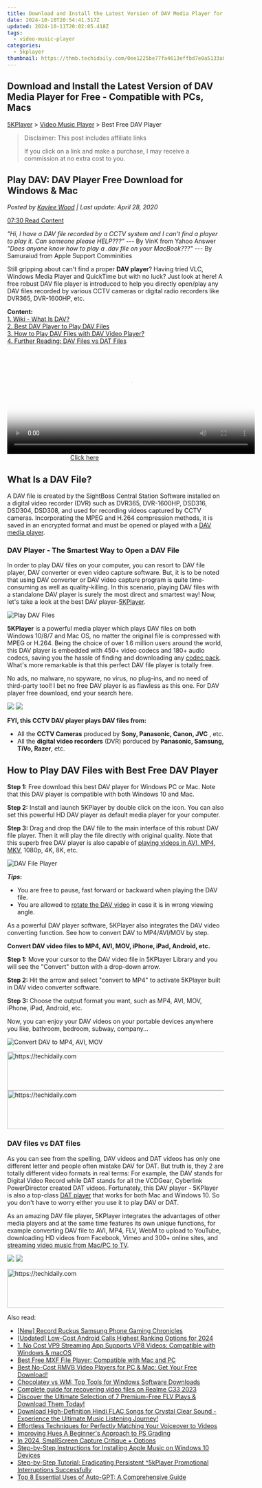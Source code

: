 ```yaml
---
title: Download and Install the Latest Version of DAV Media Player for Free - Compatible with PCs, Macs
date: 2024-10-10T20:54:41.517Z
updated: 2024-10-11T20:02:05.418Z
tags:
  - video-music-player
categories:
  - 5kplayer
thumbnail: https://thmb.techidaily.com/0ee1225be77fa4613effbd7e0a5133a0aefce994347fcea7074a0ffcc7271165.JPG
---
```


## Download and Install the Latest Version of DAV Media Player for Free - Compatible with PCs, Macs

[5KPlayer](https://tools.techidaily.com/5kplayer/products/) \> [Video Music Player](https://tools.techidaily.com/5kplayer/video-music-player/) \> Best Free DAV Player

>  Disclaimer: This post includes affiliate links
>
>  If you click on a link and make a purchase, I may receive a commission at no extra cost to you.
>

## Play DAV: DAV Player Free Download for Windows & Mac

 _Posted by [Kaylee Wood](https://www.quora.com/profile/Amanda-Hu-21) | Last update: April 28, 2020_

[07:30 Read Content](https://tools.techidaily.com/5kplayer/video-music-player/)

_"Hi, I have a DAV file recorded by a CCTV system and I can't find a player to play it. Can someone please HELP???"_ \--- By VinK from Yahoo Answer   
_"Does anyone know how to play a .dav file on your MacBook???"_ \--- By Samuraiud from Apple Support Comminities 

Still gripping about can't find a proper **DAV player**? Having tried VLC, Windows Media Player and QuickTime but with no luck? Just look at here! A free robust DAV file player is introduced to help you directly open/play any DAV files recorded by various CCTV cameras or digital radio recorders like DVR365, DVR-1600HP, etc.

**Content:**  
[1\. Wiki - What Is DAV?](https://tools.techidaily.com/5kplayer/video-music-player/)  
[2\. Best DAV Player to Play DAV Files](https://tools.techidaily.com/5kplayer/video-music-player/)  
[3\. How to Play DAV Files with DAV Video Player?](https://tools.techidaily.com/5kplayer/video-music-player/)   
[4\. Further Reading: DAV Files vs DAT Files](https://tools.techidaily.com/5kplayer/video-music-player/) 

<!-- affiliate ads begin -->
<span id="1983471">
					<video width="576" height="240" style="cursor:pointer"
           poster="//a.impactradius-go.com/display-clicktoplayimage/1983471.png"
           onclick="if(!this.playClicked){this.play();this.setAttribute('controls',true);this.playClicked=true;}">
	   <source src="//a.impactradius-go.com/display-ad/22993-1983471">
	   <img src="//a.impactradius-go.com/display-clicktoplayimage/1983471.png" style="border: none; height: 100%; width: 100%; object-fit: contain">
	</video>
	<div style="width:360px;text-align:center"><a href="javascript:window.open(decodeURIComponent('https%3A%2F%2Fhomestyler.sjv.io%2Fc%2F5597632%2F1983471%2F22993'), '_blank');void(0);">Click here</a></div>
</span>
<img height="0" width="0" src="https://imp.pxf.io/i/5597632/1983471/22993" style="position:absolute;visibility:hidden;" border="0" />
<!-- affiliate ads end -->

## What Is a DAV File?

A DAV file is created by the SightBoss Central Station Software installed on a digital video recorder (DVR) such as DVR365, DVR-1600HP, DSD316, DSD304, DSD308, and used for recording videos captured by CCTV cameras. Incorporating the MPEG and H.264 compression methods, it is saved in an encrypted format and must be opened or played with a [DAV media player](https://tools.techidaily.com/5kplayer/video-music-player/).

### DAV Player - The Smartest Way to Open a DAV File

In order to play DAV files on your computer, you can resort to DAV file player, DAV converter or even video capture software. But, it is to be noted that using DAV converter or DAV video capture program is quite time-consuming as well as quality-killing. In this scenario, playing DAV files with a standalone DAV player is surely the most direct and smartest way! Now, let's take a look at the best DAV player-[5KPlayer](https://tools.techidaily.com/5kplayer/products/).

![Play DAV Files](https://www.5kplayer.com/video-music-player/img/dav-videos-308.jpg) 

**5KPlayer** is a powerful media player which plays DAV files on both Windows 10/8/7 and Mac OS, no matter the original file is compressed with MPEG or H.264\. Being the choice of over 1.6 million users around the world, this DAV player is embedded with 450+ video codecs and 180+ audio codecs, saving you the hassle of finding and downloading any [codec pack](https://tools.techidaily.com/5kplayer/video-music-player/). What's more remarkable is that this perfect DAV file player is totally free.

No ads, no malware, no spyware, no virus, no plug-ins, and no need of third-party tool! I bet no free DAV player is as flawless as this one. For DAV player free download, end your search here.

[![](https://www.5kplayer.com/video-music-player/../button/freedownwhitewin.png)](https://tools.techidaily.com/5kplayer/products/) [![](https://www.5kplayer.com/video-music-player/../button/freedownbackmac.png)](https://tools.techidaily.com/5kplayer/products/) 

 **FYI, this CCTV DAV player plays DAV files from:**

* All the **CCTV Cameras** produced by **Sony, Panasonic, Canon, JVC** , etc.
* All the **digital video recorders** (DVR) porduced by **Panasonic, Samsung, TiVo, Razer**, etc.

## How to Play DAV Files with Best Free DAV Player

**Step 1:** Free download this best DAV player for Windows PC or Mac. Note that this DAV player is compatible with both Windows 10 and Mac.

**Step 2:** Install and launch 5KPlayer by double click on the icon. You can also set this powerful HD DAV player as default media player for your computer. 

**Step 3:** Drag and drop the DAV file to the main interface of this robust DAV file player. Then it will play the file directly with original quality. Note that this superb free DAV player is also capable of [playing videos in AVI, MP4, MKV](https://tools.techidaily.com/5kplayer/video-music-player/), 1080p, 4K, 8K, etc.

![DAV File Player](https://www.5kplayer.com/video-music-player/img/dav-player-308.jpg) 

**_Tips_:** 

* You are free to pause, fast forward or backward when playing the DAV file.
* You are allowed to [rotate the DAV video](https://tools.techidaily.com/5kplayer/video-music-player/) in case it is in wrong viewing angle.

As a powerful DAV player software, 5KPlayer also integrates the DAV video converting function. See how to convert DAV to MP4/AVI/MOV by step. 

**Convert DAV video files to MP4, AVI, MOV, iPhone, iPad, Android, etc.**

**Step 1:** Move your cursor to the DAV video file in 5KPlayer Library and you will see the "Convert" button with a drop-down arrow.

**Step 2:** Hit the arrow and select "convert to MP4" to activate 5KPlayer built in DAV video converter software.

**Step 3:** Choose the output format you want, such as MP4, AVI, MOV, iPhone, iPad, Android, etc.

Now, you can enjoy your DAV videos on your portable devices anywhere you like, bathroom, bedroom, subway, company... 

![Convert DAV to MP4, AVI, MOV](https://www.5kplayer.com/video-music-player/img/dav-to-mp4-314.jpg) 

<!-- affiliate ads begin -->
<a href="https://appsumo.8odi.net/c/5597632/2137411/7443" target="_top" id="2137411">
  <img src="//a.impactradius-go.com/display-ad/7443-2137411" border="0" alt="https://techidaily.com" width="600" height="90"/>
</a>
<img height="0" width="0" src="https://appsumo.8odi.net/i/5597632/2137411/7443" style="position:absolute;visibility:hidden;" border="0" />
<!-- affiliate ads end -->

<!-- affiliate ads begin -->
<a href="https://aligracehair.sjv.io/c/5597632/1975821/19272" target="_top" id="1975821">
  <img src="//a.impactradius-go.com/display-ad/19272-1975821" border="0" alt="https://techidaily.com" width="728" height="90"/>
</a>
<img height="0" width="0" src="https://aligracehair.sjv.io/i/5597632/1975821/19272" style="position:absolute;visibility:hidden;" border="0" />
<!-- affiliate ads end -->

### DAV files vs DAT files

As you can see from the spelling, DAV videos and DAT videos has only one different letter and people often mistake DAV for DAT. But truth is, they 2 are totally different video formats in real terms: For example, the DAV stands for Digital Video Record while DAT stands for all the VCDGear, Cyberlink PowerDirector created DAT videos. Fortunately, this DAV player - 5KPlayer is also a top-class [DAT player](https://tools.techidaily.com/5kplayer/video-music-player/) that works for both Mac and Windows 10\. So you don't have to worry either you use it to play DAV or DAT.

As an amazing DAV file player, 5KPlayer integrates the advantages of other media players and at the same time features its own unique functions, for example converting DAV file to AVI, MP4, FLV, WebM to upload to YouTube, downloading HD videos from Facebook, Vimeo and 300+ online sites, and [streaming video music from Mac/PC to TV](https://tools.techidaily.com/5kplayer/dlna/). 

[![](https://www.5kplayer.com/video-music-player/../button/freedownwhitewin.png)](https://tools.techidaily.com/5kplayer/products/) [![](https://www.5kplayer.com/video-music-player/../button/freedownbackmac.png)](https://tools.techidaily.com/5kplayer/products/)

<!-- affiliate ads begin -->
<a href="https://aligracehair.sjv.io/c/5597632/1886073/19272" target="_top" id="1886073">
  <img src="//a.impactradius-go.com/display-ad/19272-1886073" border="0" alt="https://techidaily.com" width="728" height="90"/>
</a>
<img height="0" width="0" src="https://aligracehair.sjv.io/i/5597632/1886073/19272" style="position:absolute;visibility:hidden;" border="0" />
<!-- affiliate ads end -->

<ins class="adsbygoogle"
     style="display:block"
     data-ad-format="autorelaxed"
     data-ad-client="ca-pub-7571918770474297"
     data-ad-slot="1223367746"></ins>

<ins class="adsbygoogle"
     style="display:block"
     data-ad-client="ca-pub-7571918770474297"
     data-ad-slot="8358498916"
     data-ad-format="auto"
     data-full-width-responsive="true"></ins>

<span class="atpl-alsoreadstyle">Also read:</span>
<div><ul>
<li><a href="https://digital-screen-recording.techidaily.com/new-record-ruckus-samsung-phone-gaming-chronicles/"><u>[New] Record Ruckus Samsung Phone Gaming Chronicles</u></a></li>
<li><a href="https://video-capture.techidaily.com/updated-low-cost-android-calls-highest-ranking-options-for-2024/"><u>[Updated] Low-Cost Android Calls Highest Ranking Options for 2024</u></a></li>
<li><a href="https://video-ai-editor.techidaily.com/1-no-cost-vp9-streaming-app-supports-vp8-videos-compatible-with-windows-and-macos/"><u>1. No Cost VP9 Streaming App Supports VP8 Videos: Compatible with Windows & macOS</u></a></li>
<li><a href="https://video-ai-editor.techidaily.com/best-free-mxf-file-player-compatible-with-mac-and-pc/"><u>Best Free MXF File Player: Compatible with Mac and PC</u></a></li>
<li><a href="https://video-ai-editor.techidaily.com/best-no-cost-rmvb-video-players-for-pc-and-mac-get-your-free-download/"><u>Best No-Cost RMVB Video Players for PC & Mac: Get Your Free Download!</u></a></li>
<li><a href="https://win11-tips.techidaily.com/chocolatey-vs-wm-top-tools-for-windows-software-downloads/"><u>Chocolatey vs WM: Top Tools for Windows Software Downloads</u></a></li>
<li><a href="https://phone-solutions.techidaily.com/complete-guide-for-recovering-video-files-on-realme-c33-2023-by-fonelab-android-recover-video/"><u>Complete guide for recovering video files on Realme C33 2023</u></a></li>
<li><a href="https://video-ai-editor.techidaily.com/discover-the-ultimate-selection-of-7-premium-free-flv-plays-and-download-them-today/"><u>Discover the Ultimate Selection of 7 Premium-Free FLV Plays & Download Them Today!</u></a></li>
<li><a href="https://video-ai-editor.techidaily.com/download-high-definition-hindi-flac-songs-for-crystal-clear-sound-experience-the-ultimate-music-listening-journey/"><u>Download High-Definition Hindi FLAC Songs for Crystal Clear Sound - Experience the Ultimate Music Listening Journey!</u></a></li>
<li><a href="https://tech-revival.techidaily.com/effortless-techniques-for-perfectly-matching-your-voiceover-to-videos/"><u>Effortless Techniques for Perfectly Matching Your Voiceover to Videos</u></a></li>
<li><a href="https://extra-lessons.techidaily.com/improving-hues-a-beginners-approach-to-ps-grading/"><u>Improving Hues A Beginner's Approach to PS Grading</u></a></li>
<li><a href="https://visual-screen-recording.techidaily.com/in-2024-smallscreen-capture-critique-plus-options/"><u>In 2024, SmallScreen Capture Critique + Options</u></a></li>
<li><a href="https://video-ai-editor.techidaily.com/step-by-step-instructions-for-installing-apple-music-on-windows-10-devices/"><u>Step-by-Step Instructions for Installing Apple Music on Windows 10 Devices</u></a></li>
<li><a href="https://video-ai-editor.techidaily.com/step-by-step-tutorial-eradicating-persistent-5kplayer-promotional-interruptions-successfully/"><u>Step-by-Step Tutorial: Eradicating Persistent ^5kPlayer Promotional Interruptions Successfully</u></a></li>
<li><a href="https://tech-hub.techidaily.com/top-8-essential-uses-of-auto-gpt-a-comprehensive-guide/"><u>Top 8 Essential Uses of Auto-GPT: A Comprehensive Guide</u></a></li>
</ul></div>

